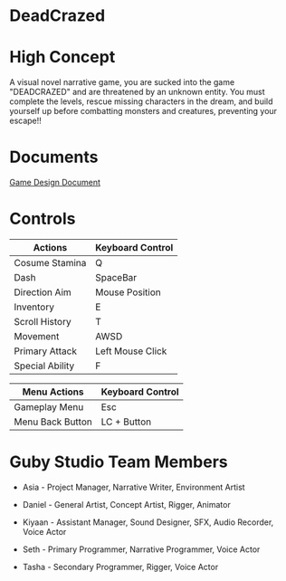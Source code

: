 # DeadCrazed

# High Concept
A visual novel narrative game, you are sucked into the game "DEADCRAZED" and are threatened by an unknown entity. You must complete the levels, rescue missing characters in the dream, and build yourself up before combatting monsters and creatures, preventing your escape!!

# Documents
[Game Design Document](https://docs.google.com/document/d/1UCBVd-VAwlDlWyJcMnIJZzUPrkjSlG4t5ohj_mB80mo/edit?pli=1)

# Controls

Actions               | Keyboard Control   
---                   |---                
Cosume Stamina        | Q                 
Dash                  | SpaceBar          
Direction Aim         | Mouse Position    
Inventory             | E                 
Scroll History        | T                 
Movement              | AWSD              
Primary Attack        | Left Mouse Click  
Special Ability       | F                 

Menu Actions          | Keyboard Control  
---                   |---                
Gameplay Menu         | Esc               
Menu Back Button      | LC + Button       

# Guby Studio Team Members
- Asia - Project Manager, Narrative Writer, Environment Artist

- Daniel - General Artist, Concept Artist, Rigger, Animator

- Kiyaan - Assistant Manager, Sound Designer, SFX, Audio Recorder, Voice Actor

- Seth - Primary Programmer, Narrative Programmer, Voice Actor

- Tasha - Secondary Programmer, Rigger, Voice Actor
